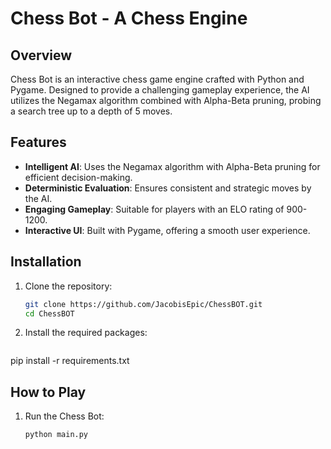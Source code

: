 # Chess Bot - A Chess Engine

## Overview

Chess Bot is an interactive chess game engine crafted with Python and Pygame. Designed to provide a challenging gameplay experience, the AI utilizes the Negamax algorithm combined with Alpha-Beta pruning, probing a search tree up to a depth of 5 moves.

## Features

- **Intelligent AI**: Uses the Negamax algorithm with Alpha-Beta pruning for efficient decision-making.
- **Deterministic Evaluation**: Ensures consistent and strategic moves by the AI.
- **Engaging Gameplay**: Suitable for players with an ELO rating of 900-1200.
- **Interactive UI**: Built with Pygame, offering a smooth user experience.

## Installation

1. Clone the repository:
   ```bash
   git clone https://github.com/JacobisEpic/ChessBOT.git
   cd ChessBOT
2. Install the required packages:
   ```bash
pip install -r requirements.txt


## How to Play

1. Run the Chess Bot:
   ```bash
   python main.py
